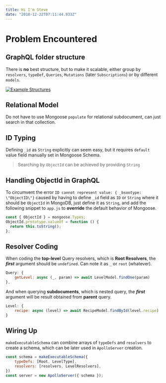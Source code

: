 ```yaml
---
title: Hi I'm Steve
date: "2018-12-22T07:11:44.933Z"
---
```


# Problem Encountered

## GraphQL folder structure

There is **no** best structure, but to make it scalable, either group by `resolvers`, `typeDef`, `Queries`, `Mutations` (later `Subscriptions`) or by different `models`.

[![Example Structures](https://ws4.sinaimg.cn/large/006tNbRwgy1fxn3ccb9z0j312w0twaen.jpg)](https://spectrum.chat/graphql/general/recommendations-for-scale-able-graphql-folder-structure-nodejs~c3936202-f2df-47cc-af96-1d829d34f1d3)

## Relational Model

Do not have to use Mongoose `populate` for relational subdocument, can just search in that collection.

## ID Typing

Defining `_id` as `String` explicitly can seem easy, but it requires `default` value field manually set in Mongoose Schema.

> Searching by `ObjectId` can be achieved by providing `String`

## Handling ObjectId in GraphQL

To circumvent the error `ID cannot represent value: { _bsontype: \"ObjectID\"}` caused by having to define `_id` field as `ID` or `String` where it should be `ObjectId` in MongoDB, just define it as `String`, and add the following snippet to `app.js` to **override** the default behavior of Mongoose.

``` Javascript
const { ObjectId } = mongoose.Types;
ObjectId.prototype.valueOf = function () {
  return this.toString();
};
```

## Resolver Coding

When coding the **top-level** Query resolvers, which is **Root Resolvers**, the ***first*** argument should be `undefined`. Can note it as `_` or `root` (whatever).

``` Javascript
Query: {
    getLevel: async (_, param) => await LevelModel.findOne(param)
},
```

And when querying **subdocuments**, which is nested query, the ***first*** argument will be result obtained from **parent** query.

``` Javascript
Level: {
    recipe: async (level) => await RecipeModel.findById(level.recipe)
}
```

## Wiring Up

`makeExecutableSchema` can combine arrays of `typeDefs` and `resolvers` to create a schema, which can be later used in `ApolloServer` creation.

``` Javascript
const schema = makeExecutableSchema({
    typeDefs: [Root, LevelType],
    resolvers: [resolvers, LevelResolvers],
})
const server = new ApolloServer({ schema });
```